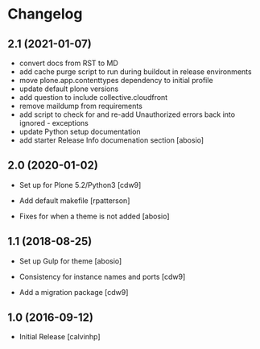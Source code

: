 # Changelog

## 2.1 (2021-01-07)

- convert docs from RST to MD
- add cache purge script to run during buildout in release environments
- move plone.app.contenttypes dependency to initial profile
- update default plone versions
- add question to include collective.cloudfront
- remove maildump from requirements
- add script to check for and re-add Unauthorized errors back into ignored - exceptions
- update Python setup documentation
- add starter Release Info documenation section
  [abosio]


## 2.0 (2020-01-02)

- Set up for Plone 5.2/Python3
  [cdw9]

- Add default makefile
  [rpatterson]

- Fixes for when a theme is not added
  [abosio]


## 1.1 (2018-08-25)

- Set up Gulp for theme
  [abosio]

- Consistency for instance names and ports
  [cdw9]

- Add a migration package
  [cdw9]


## 1.0 (2016-09-12)

- Initial Release
  [calvinhp]
